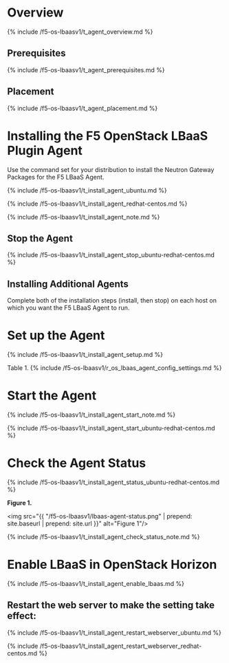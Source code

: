 # Overview

{% include /f5-os-lbaasv1/t_agent_overview.md %}

## Prerequisites

{% include /f5-os-lbaasv1/t_agent_prerequisites.md %}

## Placement

{% include /f5-os-lbaasv1/t_agent_placement.md %}

# Installing the F5 OpenStack LBaaS Plugin Agent

Use the command set for your distribution to install the Neutron Gateway Packages for the F5 LBaaS Agent.

{% include /f5-os-lbaasv1/t_install_agent_ubuntu.md %}

{% include /f5-os-lbaasv1/t_install_agent_redhat-centos.md %}

{% include /f5-os-lbaasv1/t_install_agent_note.md %}

## Stop the Agent

{% include /f5-os-lbaasv1/t_install_agent_stop_ubuntu-redhat-centos.md %}

## Installing Additional Agents

Complete both of the installation steps \(install, then stop\) on each host on which you want the F5 LBaaS Agent to run.

# Set up the Agent

{% include /f5-os-lbaasv1/t_install_agent_setup.md %}

Table 1.<a name="Table1"></a>
{% include /f5-os-lbaasv1/r_os_lbaas_agent_config_settings.md %}

# Start the Agent

{% include /f5-os-lbaasv1/t_install_agent_start_note.md %}

{% include /f5-os-lbaasv1/t_install_agent_start_ubuntu-redhat-centos.md %}

# Check the Agent Status

{% include /f5-os-lbaasv1/t_install_agent_status_ubuntu-redhat-centos.md %}

**Figure 1.** 

<img src="{{ "/f5-os-lbaasv1/lbaas-agent-status.png" | prepend: site.baseurl | prepend: site.url }}" alt="Figure 1"/>

{% include /f5-os-lbaasv1/t_install_agent_check_status_note.md %}

# Enable LBaaS in OpenStack Horizon

{% include /f5-os-lbaasv1/t_install_agent_enable_lbaas.md %}

## Restart the web server to make the setting take effect:

{% include /f5-os-lbaasv1/t_install_agent_restart_webserver_ubuntu.md %}

{% include /f5-os-lbaasv1/t_install_agent_restart_webserver_redhat-centos.md %}

